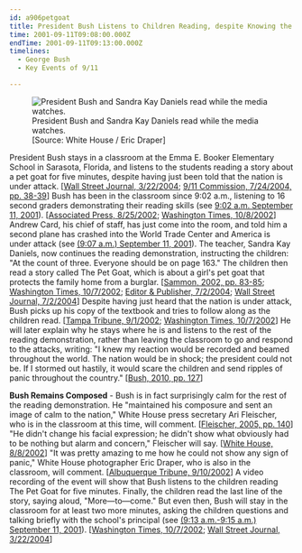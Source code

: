 ```yaml
---
id: a906petgoat
title: President Bush Listens to Children Reading, despite Knowing the US Is under Attack
time: 2001-09-11T09:08:00.000Z
endTime: 2001-09-11T09:13:00.000Z
timelines:
  - George Bush
  - Key Events of 9/11

---
```


<figure class="image">
  <img alt="President Bush and Sandra Kay Daniels read while the media watches." src="//i2.wp.com/cdn.historycommons.org/images/events/297_booker_classroom2050081722-9169.jpg" />
  <figcaption>President Bush and Sandra Kay Daniels read while the media watches.<br>[Source: White House / Eric Draper]</figcaption>
</figure>

President Bush stays in a classroom at the Emma E. Booker Elementary School in Sarasota, Florida, and listens to the students reading a story about a pet goat for five minutes, despite having just been told that the nation is under attack. [[Wall Street Journal, 3/22/2004][1]; [9/11 Commission, 7/24/2004, pp. 38-39][2]] Bush has been in the classroom since 9:02 a.m., listening to 16 second graders demonstrating their reading skills (see [9:02 a.m. September 11, 2001](/timeline/#a903danielsclass)). [[Associated Press, 8/25/2002][3]; [Washington Times, 10/8/2002][4]] Andrew Card, his chief of staff, has just come into the room, and told him a second plane has crashed into the World Trade Center and America is under attack (see [(9:07 a.m.) September 11, 2001](/timeline/#a906cardtellsbush)). The teacher, Sandra Kay Daniels, now continues the reading demonstration, instructing the children: "At the count of three. Everyone should be on page 163." The children then read a story called The Pet Goat, which is about a girl's pet goat that protects the family home from a burglar. [[Sammon, 2002, pp. 83-85][5]; [Washington Times, 10/7/2002][6]; [Editor & Publisher, 7/2/2004][7]; [Wall Street Journal, 7/2/2004][8]] Despite having just heard that the nation is under attack, Bush picks up his copy of the textbook and tries to follow along as the children read. [[Tampa Tribune, 9/1/2002][9]; [Washington Times, 10/7/2002][6]] He will later explain why he stays where he is and listens to the rest of the reading demonstration, rather than leaving the classroom to go and respond to the attacks, writing: "I knew my reaction would be recorded and beamed throughout the world. The nation would be in shock; the president could not be. If I stormed out hastily, it would scare the children and send ripples of panic throughout the country." [[Bush, 2010, pp. 127][10]]

**Bush Remains Composed** - Bush is in fact surprisingly calm for the rest of the reading demonstration. He "maintained his composure and sent an image of calm to the nation," White House press secretary Ari Fleischer, who is in the classroom at this time, will comment. [[Fleischer, 2005, pp. 140][11]] "He didn't change his facial expression; he didn't show what obviously had to be nothing but alarm and concern," Fleischer will say. [[White House, 8/8/2002][12]] "It was pretty amazing to me how he could not show any sign of panic," White House photographer Eric Draper, who is also in the classroom, will comment. [[Albuquerque Tribune, 9/10/2002][13]] A video recording of the event will show that Bush listens to the children reading The Pet Goat for five minutes. Finally, the children read the last line of the story, saying aloud, "More—to—come." But even then, Bush will stay in the classroom for at least two more minutes, asking the children questions and talking briefly with the school's principal (see [(9:13 a.m.-9:15 a.m.) September 11, 2001](/timeline/#a916takestime)). [[Washington Times, 10/7/2002][6]; [Wall Street Journal, 3/22/2004][1]]

[1]: http://opprop911.no/wp-content/uploads/2010/08/9-11-Government-Inconsitencies.pdf
[2]: https://web.archive.org/web/20041020144854/http://www.decloah.com/mirrors/9-11/911_Report.txt
[3]: https://www.gainesville.com/news/20020825/florida-school-ponders-its-role-in-history-of-9-11
[4]: https://web.archive.org/web/20030210062733/http://www.washtimes.com/national/20021008-21577384.htm
[5]: https://www.amazon.com/Fighting-Back-Terrorism-Inside-White/dp/0895261499
[6]: https://web.archive.org/web/20021007213015/http://www.washtimes.com/national/20021007-85016651.htm
[7]: https://www.editorandpublisher.com/news/wsj-tracks-down-pet-goat-book-from-fahrenheit-9-11/
[8]: https://www.wsj.com/articles/SB108873274086253891
[9]: https://web.archive.org/web/20020904193741/http://tampatrib.com/nationworldnews/MGACHFUFK5D.html
[10]: https://www.amazon.com/Decision-Points-George-W-Bush/dp/0307590615
[11]: https://www.amazon.com/Taking-Heat-President-Press-Years/dp/0060747625
[12]: https://www.scribd.com/document/16063500/T3-B1-EOP-Press-Interviews-of-Staff-Fdr-Internal-Transcript-8-8-02-Moran-Interview-of-Ari-Fleischer-950
[13]: https://web.archive.org/web/20030330032312/http:/www.abqtrib.com/archives/news02/091002_news_draper.shtml
